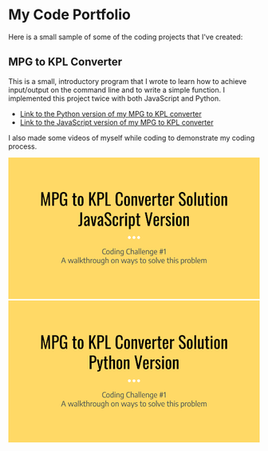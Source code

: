 # My Code Portfolio

Here is a small sample of some of the coding projects that I've created:

## MPG to KPL Converter

This is a small, introductory program that I wrote to learn how to achieve input/output on the command line and to write a simple function. I implemented this project twice with both JavaScript and Python.

* [Link to the Python version of my MPG to KPL converter](https://github.com/morphatic/mpg2kpl-python)
* [Link to the JavaScript version of my MPG to KPL converter](https://github.com/morphatic/mpg2kpl-js)

I also made some videos of myself while coding to demonstrate my coding process.

[![MPG to KPL Converter in Javascript Tutorial](mpg2kpl-js.png)](https://www.youtube.com/watch?v=J4ZyJ4jujD4&t=2047s)
[![MPG to KPL Converter in Python Tutorial](mpg2kpl-python.png)](https://www.youtube.com/watch?v=pi3GZhmxaXU&t=1459s)
